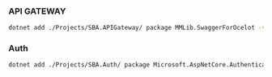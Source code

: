 ### API GATEWAY
```bash
dotnet add ./Projects/SBA.APIGateway/ package MMLib.SwaggerForOcelot -v 8.0.0
```

### Auth
```bash
dotnet add ./Projects/SBA.Auth/ package Microsoft.AspNetCore.Authentication.Google
```